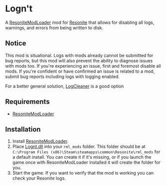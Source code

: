 # Logn't
 
A [ResoniteModLoader](https://github.com/resonite-modding-group/ResoniteModLoader) mod for [Resonite](https://resonite.com/) that allows for disabling all logs, warnings, and errors from being written to disk.

## Notice

This mod is situational. Logs with mods already cannot be submitted for bug reports, but this mod will also prevent the ability to diagnose issues with mods too. If you're experiencing an issue, first and foremost disable all mods. If you're confident or have confirmed an issue is related to a mod, submit bug reports including logs with logging enabled.

For a better general solution, [LogCleaner](https://github.com/art0007i/LogCleaner) is a good option

## Requirements
- [ResoniteModLoader](https://github.com/resonite-modding-group/ResoniteModLoader)

## Installation
1. Install [ResoniteModLoader](https://github.com/resonite-modding-group/ResoniteModLoader).
2. Place [Lognt.dll](https://github.com/Raidriar796/Lognt/releases/latest/download/Lognt.dll) into your `rml_mods` folder. This folder should be at `C:\Program Files (x86)\Steam\steamapps\common\Resonite\rml_mods` for a default install. You can create it if it's missing, or if you launch the game once with ResoniteModLoader installed it will create the folder for you.
3. Start the game. If you want to verify that the mod is working you can check your Resonite logs.